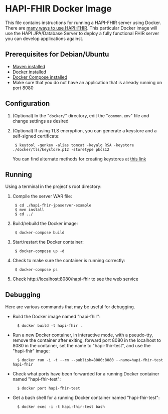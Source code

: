# HAPI-FHIR Docker Image

This file contains instructions for running a HAPI-FHIR server using Docker. There are [many ways to use HAPI-FHIR](http://jamesagnew.github.io/hapi-fhir/#Some_Ways_You_Can_Use_HAPI_FHIR). This particular Docker image will use the HAPI JPA/Database Server to deploy a fully functional FHIR server you can develop applications against.

## Prerequisites for Debian/Ubuntu

* [Maven installed](http://www.mkyong.com/maven/how-to-install-maven-in-ubuntu/)
* [Docker installed](http://docs.docker.com/installation/ubuntulinux/)
* [Docker Compose installed](https://docs.docker.com/compose/install/)
* Make sure that you do not have an application that is already running on port 8080

## Configuration

1. (Optional) In the "`docker/`" directory, edit the "`common.env`" file and change settings as desired

2. (Optional) If using TLS encryption, you can generate a keystore and a self-signed certificate:

        $ keytool -genkey -alias tomcat -keyalg RSA -keystore ./docker/tls/keystore.p12 -storetype pkcs12
   
   You can find alternate methods for creating keystores at [this link](https://tomcat.apache.org/tomcat-8.0-doc/ssl-howto.html#Prepare_the_Certificate_Keystore)

## Running

Using a terminal in the project's root directory:

1. Compile the server WAR file:

        $ cd ./hapi-fhir-jpaserver-example
        $ mvn install
        $ cd ../

2. Build/rebuild the Docker image:

        $ docker-compose build

3. Start/restart the Docker container:

        $ docker-compose up -d

4. Check to make sure the container is running correctly:

        $ docker-compose ps

5. Check http://localhost:8080/hapi-fhir to see the web service

## Debugging

Here are various commands that may be useful for debugging.

* Build the Docker image named "hapi-fhir":

        $ docker build -t hapi-fhir .

* Run a new Docker container, in interactive mode, with a pseudo-tty, remove the container after exiting, forward port 8080 in the localhost to 8080 in the container, set the name to "hapi-fhir-test", and use the "hapi-fhir" image:

        $ docker run -i -t --rm --publish=8080:8080 --name=hapi-fhir-test hapi-fhir

* Check what ports have been forwarded for a running Docker container named "hapi-fhir-test":

        $ docker port hapi-fhir-test

* Get a bash shell for a running Docker container named "hapi-fhir-test":

        $ docker exec -i -t hapi-fhir-test bash

